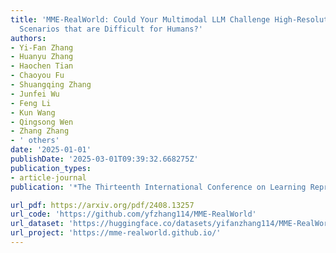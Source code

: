 ```yaml
---
title: 'MME-RealWorld: Could Your Multimodal LLM Challenge High-Resolution Real-World
  Scenarios that are Difficult for Humans?'
authors:
- Yi-Fan Zhang
- Huanyu Zhang
- Haochen Tian
- Chaoyou Fu
- Shuangqing Zhang
- Junfei Wu
- Feng Li
- Kun Wang
- Qingsong Wen
- Zhang Zhang
- ' others'
date: '2025-01-01'
publishDate: '2025-03-01T09:39:32.668275Z'
publication_types:
- article-journal
publication: '*The Thirteenth International Conference on Learning Representations*'

url_pdf: https://arxiv.org/pdf/2408.13257
url_code: 'https://github.com/yfzhang114/MME-RealWorld'
url_dataset: 'https://huggingface.co/datasets/yifanzhang114/MME-RealWorld'
url_project: 'https://mme-realworld.github.io/'
---
```

